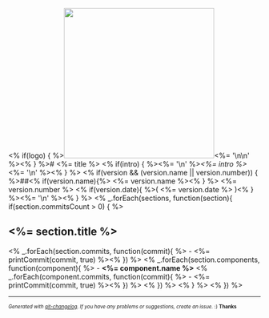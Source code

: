 <% if(logo) { %><img width="300px" src="<%= logo %>" /><%= '\n\n' %><% } %># <%= title %>
<% if(intro) { %><%= '\n' %>_<%= intro %>_<%= '\n' %><% } %>
<% if(version && (version.name || version.number)) { %>##<% if(version.name){%> <%= version.name %><% } %> <%= version.number %> <% if(version.date){ %>( <%= version.date %> )<% } %><%= '\n' %><% } %>
<% _.forEach(sections, function(section){
  if(section.commitsCount > 0) { %>
## <%= section.title %>
<% _.forEach(section.commits, function(commit){ %>  - <%= printCommit(commit, true) %><% }) %>
<% _.forEach(section.components, function(component){ %>  - **<%= component.name %>**
<% _.forEach(component.commits, function(commit){ %>    - <%= printCommit(commit, true) %><% }) %>
<% }) %>
<% } %>
<% }) %>

---
<sub><sup>*Generated with [git-changelog](https://github.com/rafinskipg/git-changelog). If you have any problems or suggestions, create an issue.* :) **Thanks** </sub></sup>

